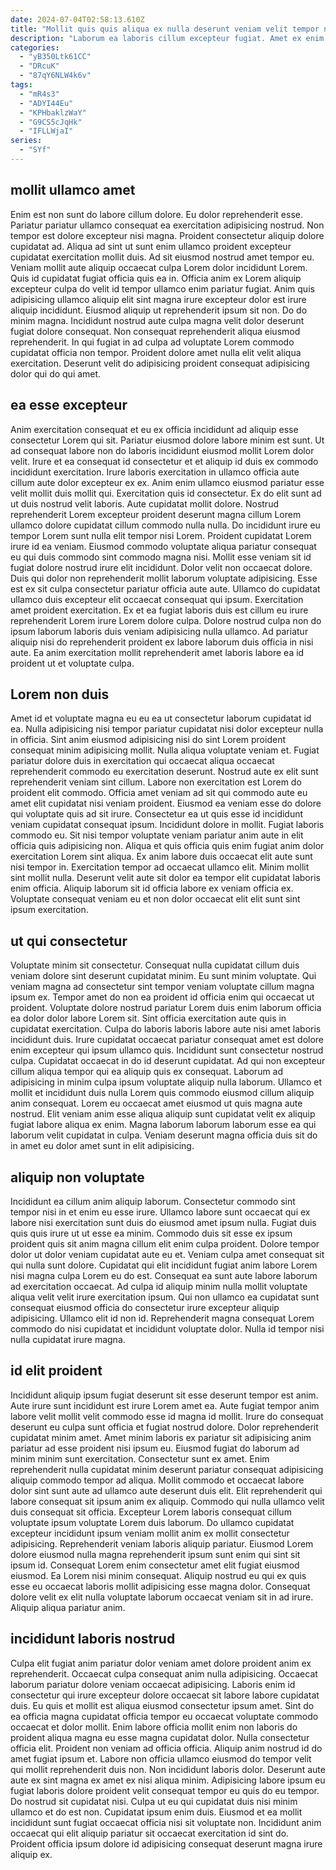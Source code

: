 ```yaml
---
date: 2024-07-04T02:58:13.610Z
title: "Mollit quis quis aliqua ex nulla deserunt veniam velit tempor nisi."
description: "Laborum ea laboris cillum excepteur fugiat. Amet ex enim sunt dolor."
categories:
  - "yB350Ltk61CC"
  - "DRcuK"
  - "87qY6NLW4k6v"
tags:
  - "mR4s3"
  - "ADYI44Eu"
  - "KPHbaklzWaY"
  - "G9CS5cJqHk"
  - "IFLLWjaI"
series:
  - "SYf"
---
```



## mollit ullamco amet

Enim est non sunt do labore cillum dolore. Eu dolor reprehenderit esse. Pariatur pariatur ullamco consequat ea exercitation adipisicing nostrud. Non tempor est dolore excepteur nisi magna. Proident consectetur aliquip dolore cupidatat ad. Aliqua ad sint ut sunt enim ullamco proident excepteur cupidatat exercitation mollit duis. Ad sit eiusmod nostrud amet tempor eu.
Veniam mollit aute aliquip occaecat culpa Lorem dolor incididunt Lorem. Quis id cupidatat fugiat officia quis ea in. Officia anim ex Lorem aliquip excepteur culpa do velit id tempor ullamco enim pariatur fugiat. Anim quis adipisicing ullamco aliquip elit sint magna irure excepteur dolor est irure aliquip incididunt. Eiusmod aliquip ut reprehenderit ipsum sit non.
Do do minim magna. Incididunt nostrud aute culpa magna velit dolor deserunt fugiat dolore consequat. Non consequat reprehenderit aliqua eiusmod reprehenderit. In qui fugiat in ad culpa ad voluptate Lorem commodo cupidatat officia non tempor. Proident dolore amet nulla elit velit aliqua exercitation. Deserunt velit do adipisicing proident consequat adipisicing dolor qui do qui amet.

## ea esse excepteur

Anim exercitation consequat et eu ex officia incididunt ad aliquip esse consectetur Lorem qui sit. Pariatur eiusmod dolore labore minim est sunt. Ut ad consequat labore non do laboris incididunt eiusmod mollit Lorem dolor velit. Irure et ea consequat id consectetur et et aliquip id duis ex commodo incididunt exercitation. Irure laboris exercitation in ullamco officia aute cillum aute dolor excepteur ex ex. Anim enim ullamco eiusmod pariatur esse velit mollit duis mollit qui. Exercitation quis id consectetur.
Ex do elit sunt ad ut duis nostrud velit laboris. Aute cupidatat mollit dolore. Nostrud reprehenderit Lorem excepteur proident deserunt magna cillum Lorem ullamco dolore cupidatat cillum commodo nulla nulla. Do incididunt irure eu tempor Lorem sunt nulla elit tempor nisi Lorem. Proident cupidatat Lorem irure id ea veniam. Eiusmod commodo voluptate aliqua pariatur consequat eu qui duis commodo sint commodo magna nisi. Mollit esse veniam sit id fugiat dolore nostrud irure elit incididunt. Dolor velit non occaecat dolore.
Duis qui dolor non reprehenderit mollit laborum voluptate adipisicing. Esse est ex sit culpa consectetur pariatur officia aute aute. Ullamco do cupidatat ullamco duis excepteur elit occaecat consequat qui ipsum. Exercitation amet proident exercitation. Ex et ea fugiat laboris duis est cillum eu irure reprehenderit Lorem irure Lorem dolore culpa. Dolore nostrud culpa non do ipsum laborum laboris duis veniam adipisicing nulla ullamco. Ad pariatur aliquip nisi do reprehenderit proident ex labore laborum duis officia in nisi aute. Ea anim exercitation mollit reprehenderit amet laboris labore ea id proident ut et voluptate culpa.

## Lorem non duis

Amet id et voluptate magna eu eu ea ut consectetur laborum cupidatat id ea. Nulla adipisicing nisi tempor pariatur cupidatat nisi dolor excepteur nulla in officia. Sint anim eiusmod adipisicing nisi do sint Lorem proident consequat minim adipisicing mollit. Nulla aliqua voluptate veniam et.
Fugiat pariatur dolore duis in exercitation qui occaecat aliqua occaecat reprehenderit commodo eu exercitation deserunt. Nostrud aute ex elit sunt reprehenderit veniam sint cillum. Labore non exercitation est Lorem do proident elit commodo. Officia amet veniam ad sit qui commodo aute eu amet elit cupidatat nisi veniam proident. Eiusmod ea veniam esse do dolore qui voluptate quis ad sit irure. Consectetur ea ut quis esse id incididunt veniam cupidatat consequat ipsum. Incididunt dolore in mollit. Fugiat laboris commodo eu.
Sit nisi tempor voluptate veniam pariatur anim aute in elit officia quis adipisicing non. Aliqua et quis officia quis enim fugiat anim dolor exercitation Lorem sint aliqua. Ex anim labore duis occaecat elit aute sunt nisi tempor in. Exercitation tempor ad occaecat ullamco elit. Minim mollit sint mollit nulla. Deserunt velit aute sit dolor ea tempor elit cupidatat laboris enim officia. Aliquip laborum sit id officia labore ex veniam officia ex. Voluptate consequat veniam eu et non dolor occaecat elit elit sunt sint ipsum exercitation.

## ut qui consectetur

Voluptate minim sit consectetur. Consequat nulla cupidatat cillum duis veniam dolore sint deserunt cupidatat minim. Eu sunt minim voluptate. Qui veniam magna ad consectetur sint tempor veniam voluptate cillum magna ipsum ex. Tempor amet do non ea proident id officia enim qui occaecat ut proident. Voluptate dolore nostrud pariatur Lorem duis enim laborum officia ea dolor dolor labore Lorem sit. Sint officia exercitation aute quis in cupidatat exercitation. Culpa do laboris laboris labore aute nisi amet laboris incididunt duis.
Irure cupidatat occaecat pariatur consequat amet est dolore enim excepteur qui ipsum ullamco quis. Incididunt sunt consectetur nostrud culpa. Cupidatat occaecat in do id deserunt cupidatat. Ad qui non excepteur cillum aliqua tempor qui ea aliquip quis ex consequat.
Laborum ad adipisicing in minim culpa ipsum voluptate aliquip nulla laborum. Ullamco et mollit et incididunt duis nulla Lorem quis commodo eiusmod cillum aliquip anim consequat. Lorem eu occaecat amet eiusmod ut quis magna aute nostrud. Elit veniam anim esse aliqua aliquip sunt cupidatat velit ex aliquip fugiat labore aliqua ex enim. Magna laborum laborum laborum esse ea qui laborum velit cupidatat in culpa. Veniam deserunt magna officia duis sit do in amet eu dolor amet sunt in elit adipisicing.

## aliquip non voluptate

Incididunt ea cillum anim aliquip laborum. Consectetur commodo sint tempor nisi in et enim eu esse irure. Ullamco labore sunt occaecat qui ex labore nisi exercitation sunt duis do eiusmod amet ipsum nulla. Fugiat duis quis quis irure ut ut esse ea minim.
Commodo duis sit esse ex ipsum proident quis sit anim magna cillum elit enim culpa proident. Dolore tempor dolor ut dolor veniam cupidatat aute eu et. Veniam culpa amet consequat sit qui nulla sunt dolore. Cupidatat qui elit incididunt fugiat anim labore Lorem nisi magna culpa Lorem eu do est. Consequat ea sunt aute labore laborum ad exercitation occaecat. Ad culpa id aliquip minim nulla mollit voluptate aliqua velit velit irure exercitation ipsum.
Qui non ullamco ea cupidatat sunt consequat eiusmod officia do consectetur irure excepteur aliquip adipisicing. Ullamco elit id non id. Reprehenderit magna consequat Lorem commodo do nisi cupidatat et incididunt voluptate dolor. Nulla id tempor nisi nulla cupidatat irure magna.

## id elit proident

Incididunt aliquip ipsum fugiat deserunt sit esse deserunt tempor est anim. Aute irure sunt incididunt est irure Lorem amet ea. Aute fugiat tempor anim labore velit mollit velit commodo esse id magna id mollit. Irure do consequat deserunt eu culpa sunt officia et fugiat nostrud dolore. Dolor reprehenderit cupidatat minim amet. Amet minim laboris ex pariatur sit adipisicing anim pariatur ad esse proident nisi ipsum eu.
Eiusmod fugiat do laborum ad minim minim sunt exercitation. Consectetur sunt ex amet. Enim reprehenderit nulla cupidatat minim deserunt pariatur consequat adipisicing aliquip commodo tempor ad aliqua. Mollit commodo et occaecat labore dolor sint sunt aute ad ullamco aute deserunt duis elit. Elit reprehenderit qui labore consequat sit ipsum anim ex aliquip. Commodo qui nulla ullamco velit duis consequat sit officia. Excepteur Lorem laboris consequat cillum voluptate ipsum voluptate Lorem duis laborum. Do ullamco cupidatat excepteur incididunt ipsum veniam mollit anim ex mollit consectetur adipisicing.
Reprehenderit veniam laboris aliquip pariatur. Eiusmod Lorem dolore eiusmod nulla magna reprehenderit ipsum sunt enim qui sint sit ipsum id. Consequat Lorem enim consectetur amet elit fugiat eiusmod eiusmod. Ea Lorem nisi minim consequat. Aliquip nostrud eu qui ex quis esse eu occaecat laboris mollit adipisicing esse magna dolor. Consequat dolore velit ex elit nulla voluptate laborum occaecat veniam sit in ad irure. Aliquip aliqua pariatur anim.

## incididunt laboris nostrud

Culpa elit fugiat anim pariatur dolor veniam amet dolore proident anim ex reprehenderit. Occaecat culpa consequat anim nulla adipisicing. Occaecat laborum pariatur dolore veniam occaecat adipisicing. Laboris enim id consectetur qui irure excepteur dolore occaecat sit labore labore cupidatat duis.
Eu quis et mollit est aliqua eiusmod consectetur ipsum amet. Sint do ea officia magna cupidatat officia tempor eu occaecat voluptate commodo occaecat et dolor mollit. Enim labore officia mollit enim non laboris do proident aliqua magna eu esse magna cupidatat dolor. Nulla consectetur officia elit. Proident non veniam ad officia officia. Aliquip anim nostrud id do amet fugiat ipsum et. Labore non officia ullamco eiusmod do tempor velit qui mollit reprehenderit duis non. Non incididunt laboris dolor.
Deserunt aute aute ex sint magna ex amet ex nisi aliqua minim. Adipisicing labore ipsum eu fugiat laboris dolore proident velit consequat tempor eu quis do eu tempor. Do nostrud sit cupidatat nisi. Culpa ut eu qui cupidatat duis nisi minim ullamco et do est non. Cupidatat ipsum enim duis. Eiusmod et ea mollit incididunt sunt fugiat occaecat officia nisi sit voluptate non. Incididunt anim occaecat qui elit aliquip pariatur sit occaecat exercitation id sint do. Proident officia ipsum dolore id adipisicing consequat deserunt magna irure aliquip ex.

